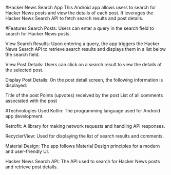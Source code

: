 #Hacker News Search App
This Android app allows users to search for Hacker News posts and view the details of each post. It leverages the Hacker News Search API to fetch search results and post details.

#Features
Search Posts: Users can enter a query in the search field to search for Hacker News posts.

View Search Results: Upon entering a query, the app triggers the Hacker News Search API to retrieve search results and displays them in a list below the search field.

View Post Details: Users can click on a search result to view the details of the selected post.

Display Post Details: On the post detail screen, the following information is displayed:

Title of the post
Points (upvotes) received by the post
List of all comments associated with the post 

#Technologies Used
Kotlin: The programming language used for Android app development.

Retrofit: A library for making network requests and handling API responses.

RecyclerView: Used for displaying the list of search results and comments.

Material Design: The app follows Material Design principles for a modern and user-friendly UI.

Hacker News Search API: The API used to search for Hacker News posts and retrieve post details.





